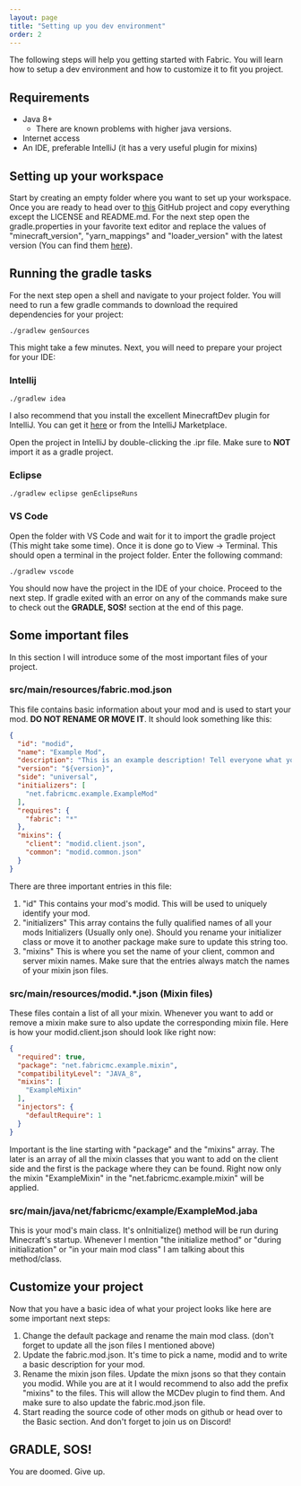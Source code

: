 ```yaml
---
layout: page
title: "Setting up you dev environment"
order: 2
---
```

The following steps will help you getting started with Fabric. You will learn how to setup a dev environment and how to customize it to fit you project.

## Requirements
- Java 8+
    - There are known problems with higher java versions. 
- Internet access
- An IDE, preferable IntelliJ (it has a very useful plugin for mixins)

## Setting up your workspace
Start by creating an empty folder where you want to set up your workspace. Once you are ready to head over to [this](https://github.com/FabricMC/fabric-example-mod/) GitHub project and copy everything except the LICENSE and README.md. For the next step open the gradle.properties in your favorite text editor and replace the values of "minecraft_version", "yarn_mappings" and "loader_version" with the latest version (You can find them [here](https://modmuss50.me/fabric.html)).

## Running the gradle tasks
For the next step open a shell and navigate to your project folder. You will need to run a few gradle commands to download the required dependencies for your project:
```shell
./gradlew genSources
```
This might take a few minutes. Next, you will need to prepare your project for your IDE:

### Intellij
```shell
./gradlew idea
```
I also recommend that you install the excellent MinecraftDev plugin for IntelliJ. You can get it [here](https://plugins.jetbrains.com/plugin/8327-minecraft-development) or from the IntelliJ Marketplace.

Open the project in IntelliJ by double-clicking the .ipr file. Make sure to **NOT** import it as a gradle project.
### Eclipse
```shell
./gradlew eclipse genEclipseRuns
```
### VS Code
Open the folder with VS Code and wait for it to import the gradle project (This might take some time). Once it is done go to View -> Terminal. This should open a terminal in the project folder. Enter the following command:
```shell
./gradlew vscode
```

You should now have the project in the IDE of your choice. Proceed to the next step. If gradle exited with an error on any of the commands make sure to check out the **GRADLE, SOS!** section at the end of this page.

## Some important files
In this section I will introduce some of the most important files of your project.

### src/main/resources/fabric.mod.json
This file contains basic information about your mod and is used to start your mod. **DO NOT RENAME OR MOVE IT**.
It should look something like this:
```json
{
  "id": "modid",
  "name": "Example Mod",
  "description": "This is an example description! Tell everyone what your mod is about!",
  "version": "${version}",
  "side": "universal",
  "initializers": [
    "net.fabricmc.example.ExampleMod"
  ],
  "requires": {
    "fabric": "*"
  },
  "mixins": {
    "client": "modid.client.json",
    "common": "modid.common.json"
  }
}
```
There are three important entries in this file:
1. "id" This contains your mod's modid. This will be used to uniquely identify your mod.
2. "initializers" This array contains the fully qualified names of all your mods Initializers (Usually only one). Should you rename your initializer class or move it to another package make sure to update this string too.
3. "mixins" This is where you set the name of your client, common and server mixin names. Make sure that the entries always match the names of your mixin json files.

### src/main/resources/modid.*.json (Mixin files)
These files contain a list of all your mixin. Whenever you want to add or remove a mixin make sure to also update the corresponding mixin file.
Here is how your modid.client.json should look like right now:
```json
{
  "required": true,
  "package": "net.fabricmc.example.mixin",
  "compatibilityLevel": "JAVA_8",
  "mixins": [
    "ExampleMixin"
  ],
  "injectors": {
    "defaultRequire": 1
  }
}
```
Important is the line starting with "package" and the "mixins" array. The later is an array of all the mixin classes that you want to add on the client side and the first is the package where they can be found. Right now only the mixin "ExampleMixin" in the "net.fabricmc.example.mixin" will be applied.

### src/main/java/net/fabricmc/example/ExampleMod.jaba
This is your mod's main class. It's onInitialize() method will be run during Minecraft's startup. Whenever I mention "the initialize method" or "during initialization" or "in your main mod class" I am talking about this method/class.

## Customize your project
Now that you have a basic idea of what your project looks like here are some important next steps:

1. Change the default package and rename the main mod class. (don't forget to update all the json files I mentioned above)
2. Update the fabric.mod.json. It's time to pick a name, modid and to write a basic description for your mod.
3. Rename the mixin json files. Update the mixn jsons so that they contain you modid. While you are at it I would recommend to also add the prefix "mixins" to the files. This will allow the MCDev plugin to find them. And make sure to also update the fabric.mod.json file.
4. Start reading the source code of other mods on github or head over to the Basic section. And don't forget to join us on Discord!

## **GRADLE, SOS!**
You are doomed. Give up.
